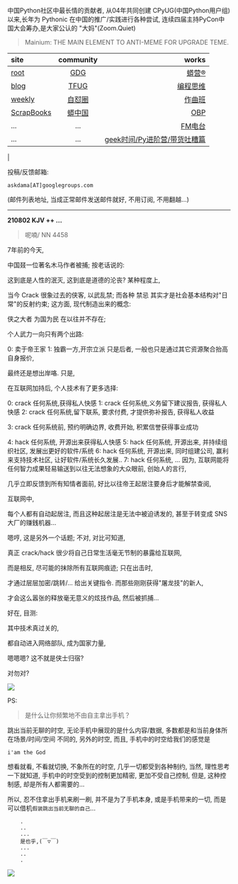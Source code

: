 中国Python社区中最长情的贡献者, 从04年共同创建 CPyUG(中国Python用户组)以来,长年为 Pythonic 在中国的推广/实践进行各种尝试, 连续四届主持PyCon中国大会筹办,是大家公认的 "大妈"(Zoom.Quiet)

> Mainium: THE MAIN ELEMENT TO ANTI-MEME FOR UPGRADE TEME.

| site | community | works |
| :-----| :----: | ----: |
| [root](http://zoomquiet.io/) | [GDG](https://blog.zhgdg.org/) | [蟒营®](https://doc.101.camp/) |
| [blog](https://blog.zoomquiet.io/pages/zoomquiet.html) | [TFUG](http://zh.tfug.world/) | [编程思维](https://py.101.camp/) |
| [weekly](http://weekly.pychina.org/) | [自怼圈](https://du.101.camp/) | [作曲班](https://mu.101.camp/) |
| [ScrapBooks](https://zoomquiet.io/collection.html) | [蟒中国](https://pychina.org/) | [OBP](https://zoomquiet.io/obp/index.html) |
| ... | ... | [FM电台](https://fm.101.camp/) |
| ... | ... | [geek时间/Py进阶营/带货吐糟篇](https://fm.101.camp/2020/geek2py-dama.html) 
 |


投稿/反馈邮箱:

    askdama[AT]googlegroups.com

(邮件列表地址, 
当成正常邮件发送邮件就好, 不用订阅, 不用翻越...)


---------------------------------------------------
**210802 KJV ++ ...**

> 呢喃/ NN 4458



7年前的今天,

中国叕一位著名木马作者被捕;
按老话说的:

这到底是人性的泯灭,
这到底是道德的沦丧?
某种程度上,

当今 Crack 很象过去的侠客,
以武乱禁;
而各种 禁忌 其实才是社会基本结构对"日常"的反射约束;
这方面,
现代制造出来的概念:

侠之大者
为国为民
在以往并不存在;

个人武力一向只有两个出路:

0: 卖于帝王家
1: 独霸一方,开宗立派
只是后者, 一般也只是通过其它资源聚合抬高自身报价,

最终还是想出岸咯.
只是,

在互联网加持后,
个人技术有了更多选择:

0: crack 任何系统,获得私人快感
1: crack 任何系统,义务留下建议报告, 获得私人快感
2: crack 任何系统,留下联系, 要求付费, 才提供弥补报告, 获得私人收益

3: crack 任何系统前, 预约明确边界, 收费开始, 积累信誉获得事业成功

4: hack  任何系统, 开源出来获得私人快感
5: hack  任何系统, 开源出来, 并持续组织社区, 发展出更好的软件/系统
6: hack  任何系统, 开源出来, 同时组建公司, 赢利来支持技术社区, 让好软件/系统长久发展..
7: hack  任何系统, ...
因为, 互联网能将任何智力成果轻易输送到以往无法想象的大众眼前,
创始人的言行,

几乎立即反馈到所有知情者面前,
好比以往帝王起居注要身后才能解禁查阅,

互联网中,

每个人都有自动起居注,
而且这种起居注是无法中被迫诱发的,
甚至于转变成 SNS 大厂的赚銭机器...

嗯哼,
这是另外一个话题;
不对,
对比可知道,

真正 crack/hack 很少将自己日常生活毫无节制的暴露给互联网,

而是相反,
尽可能的抹除所有互联网痕迹;
只在出击时,

才通过层层加密/跳转/...
给出关键指令.
而那些刚刚获得"屠龙技"的新人,

才会这么嚣张的释放毫无意义的炫技作品,
然后被抓捕...

好在,
目测:

其中技术真过关的,

都自动进入网络部队,
成为国家力量,

嗯嗯嗯? 这不就是侠士归宿?

对勿对?​






![](https://ipic.zoomquiet.top/2021-08-01-zq42-today-card-2108.002.png)



PS:
> 是什么让你频繁地不由自主拿出手机？

跳出当前无聊的时空,
无论手机中展现的是什么内容/数据,
多数都是和当前身体所在场景/时间/空间 不同的,
另外的时空,
而且, 手机中的时空给我们的感觉是

    i'am the God

想看就看, 不看就切换,
不象所在的时空, 几乎一切都受到各种制约,
当然,
理性思考一下就知道,
手机中的时空受到的控制更加精密, 更加不受自己控制,
但是, 这种控制感,
却是所有人都需要的...

所以, 
忍不住拿出手机来刷一刷,
并不是为了手机本身, 或是手机带来的一切,
而是可以借机`假装跳出当前无聊的自己`...



```
    .
    ..
    ...
    是也乎,(￣▽￣)
    ...
    ..
    .
```


![](http://ydlj.zoomquiet.top/ipic/2021-07-10-210701DU21-zip.jpg)

